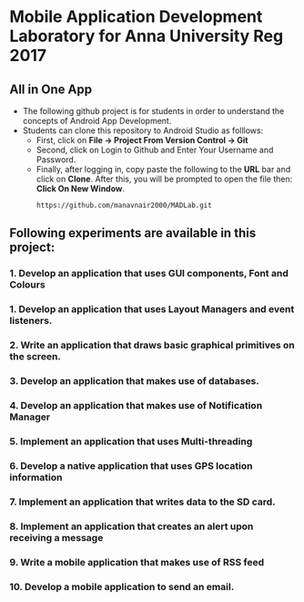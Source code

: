 # Mobile Application Development Laboratory for Anna University Reg 2017
## All in One App
* The following github project is for students in order to understand the concepts of Android App Development.
* Students can clone this repository to Android Studio as folllows:
  * First, click on **File -> Project From Version Control -> Git**
  * Second, click on Login to Github and Enter Your Username and Password.
  * Finally, after logging in, copy paste the following to the **URL** bar and click on **Clone**. After this, you will be prompted to open the file then: **Click On New Window**.
      ```
      https://github.com/manavnair2000/MADLab.git
      ```
## Following experiments are available in this project:
### 1. Develop an application that uses GUI components, Font and Colours

### 1. Develop an application that uses Layout Managers and event listeners.

### 2. Write an application that draws basic graphical primitives on the screen.

### 3. Develop an application that makes use of databases.

### 4. Develop an application that makes use of Notification Manager

### 5. Implement an application that uses Multi-threading

### 6. Develop a native application that uses GPS location information

### 7. Implement an application that writes data to the SD card.

### 8. Implement an application that creates an alert upon receiving a message

### 9. Write a mobile application that makes use of RSS feed

### 10. Develop a mobile application to send an email.
